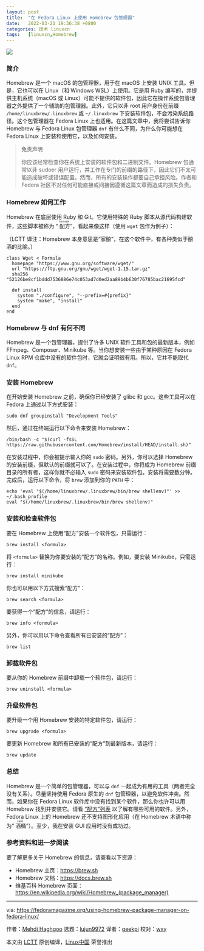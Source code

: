 ```yaml
---
layout: post
title:	"在 Fedora Linux 上使用 Homebrew 包管理器"
date:	2022-03-21 19:36:38 +0800 
categories:	技术 linuxcn 
tags:	[linuxcn,Homebrew]
---
```



![](/Asserts/Images//attachment/album/202203/21/193616z7kvf71b7z48kn92.jpg)


### 简介


Homebrew 是一个 macOS 的包管理器，用于在 macOS 上安装 UNIX 工具。但是，它也可以在 Linux（和 Windows WSL）上使用。它是用 Ruby 编写的，并提供主机系统（macOS 或 Linux）可能不提供的软件包，因此它在操作系统包管理器之外提供了一个辅助的包管理器。此外，它只以非 root 用户身份在前缀 `/home/linuxbrew/.linuxbrew` 或 `~/.linuxbrew` 下安装软件包，不会污染系统路径。这个包管理器在 Fedora Linux 上也适用。在这篇文章中，我将尝试告诉你 Homebrew 与 Fedora Linux 包管理器 `dnf` 有什么不同，为什么你可能想在 Fedora Linux 上安装和使用它，以及如何安装。



> 
> 免责声明
> 
> 
> 你应该经常检查你在系统上安装的软件包和二进制文件。Homebrew 包通常以非 sudoer 用户运行，并工作在专门的前缀的路径下，因此它们不太可能造成破坏或错误配置。然而，所有的安装操作都要自己承担风险。作者和 Fedora 社区不对任何可能直接或间接因遵循这篇文章而造成的损失负责。
> 
> 
> 


### Homebrew 如何工作


Homebrew 在底层使用 Ruby 和 Git。它使用特殊的 Ruby 脚本从源代码构建软件，这些脚本被称为 “<ruby> 配方 <rt>  formula </rt></ruby>”，看起来像这样（使用 `wget` 包作为例子）：


（LCTT 译注：Homebrew 本身意思是“家酿”，在这个软件中，有各种类似于酿酒的比喻。）



```
class Wget < Formula
  homepage "https://www.gnu.org/software/wget/"
  url "https://ftp.gnu.org/gnu/wget/wget-1.15.tar.gz"
  sha256 "52126be8cf1bddd7536886e74c053ad7d0ed2aa89b4b630f76785bac21695fcd"

  def install
    system "./configure", "--prefix=#{prefix}"
    system "make", "install"
  end
end

```

### Homebrew 与 dnf 有何不同


Homebrew 是一个包管理器，提供了许多 UNIX 软件工具和包的最新版本，例如 FFmpeg、Composer、Minikube 等。当你想安装一些由于某种原因在 Fedora Linux RPM 仓库中没有的软件包时，它就会证明很有用。所以，它并不能取代 `dnf`。


### 安装 Homebrew


在开始安装 Homebrew 之前，确保你已经安装了 glibc 和 gcc。这些工具可以在 Fedora 上通过以下方式安装：



```
sudo dnf groupinstall "Development Tools"

```

然后，通过在终端运行以下命令来安装 Homebrew：



```
/bin/bash -c "$(curl -fsSL https://raw.githubusercontent.com/Homebrew/install/HEAD/install.sh)"

```

在安装过程中，你会被提示输入你的 `sudo` 密码。另外，你可以选择 Homebrew 的安装前缀，但默认的前缀就可以了。在安装过程中，你将成为 Homebrew 前缀目录的所有者，这样你就不必输入 `sudo` 密码来安装软件包。安装将需要数分钟。完成后，运行以下命令，将 `brew` 添加到你的 `PATH` 中：



```
echo 'eval "$(/home/linuxbrew/.linuxbrew/bin/brew shellenv)"' >> ~/.bash_profile
eval "$(/home/linuxbrew/.linuxbrew/bin/brew shellenv)"

```

### 安装和检查软件包


要在 Homebrew 上使用“配方”安装一个软件包，只需运行：



```
brew install <formula>

```

将 `<formula>` 替换为你要安装的“配方”的名称。例如，要安装 Minikube，只需运行：



```
brew install minikube

```

你也可以用以下方式搜索“配方”：



```
brew search <formula>

```

要获得一个“配方”的信息，请运行：



```
brew info <formula>

```

另外，你可以用以下命令查看所有已安装的“配方”：



```
brew list

```

### 卸载软件包


要从你的 Homebrew 前缀中卸载一个软件包，请运行：



```
brew uninstall <formula>

```

### 升级软件包


要升级一个用 Homebrew 安装的特定软件包，请运行：



```
brew upgrade <formula>

```

要更新 Homebrew 和所有已安装的“配方”到最新版本，请运行：



```
brew update

```

### 总结


Homebrew 是一个简单的包管理器，可以与 `dnf` 一起成为有用的工具（两者完全没有关系）。尽量坚持使用 Fedora 原生的 `dnf` 包管理器，以避免软件冲突。然而，如果你在 Fedora Linux 软件库中没有找到某个软件，那么你也许可以用 Homebrew 找到并安装它。请看 [“配方”列表](https://formulae.brew.sh/formula/) 以了解有哪些可用的软件。另外，Fedora Linux 上的 Homebrew 还不支持图形化应用（在 Homebrew 术语中称为“<ruby> 酒桶 <rt>  cask </rt></ruby>”）。至少，我在安装 GUI 应用时没有成功过。


### 参考资料和进一步阅读


要了解更多关于 Homebrew 的信息，请查看以下资源：


* Homebrew 主页：<https://brew.sh>
* Homebrew 文档：<https://docs.brew.sh>
* 维基百科 Homebrew 页面：<https://en.wikipedia.org/wiki/Homebrew_(package_manager)>




---


via: <https://fedoramagazine.org/using-homebrew-package-manager-on-fedora-linux/>


作者：[Mehdi Haghgoo](https://fedoramagazine.org/author/powergame/) 选题：[lujun9972](https://github.com/lujun9972) 译者：[geekpi](https://github.com/geekpi) 校对：[wxy](https://github.com/wxy)


本文由 [LCTT](https://github.com/LCTT/TranslateProject) 原创编译，[Linux中国](https://linux.cn/) 荣誉推出
